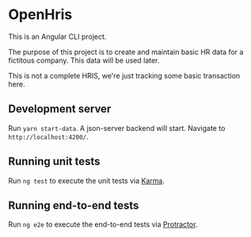 # OpenHris

This is an Angular CLI project.

The purpose of this project is to create and maintain basic HR data for a fictitous company. This data will be used later.

This is not a complete HRIS, we're just tracking some basic transaction here.


## Development server

Run `yarn start-data`. A json-server backend will start. Navigate to `http://localhost:4200/`.

## Running unit tests

Run `ng test` to execute the unit tests via [Karma](https://karma-runner.github.io).

## Running end-to-end tests

Run `ng e2e` to execute the end-to-end tests via [Protractor](http://www.protractortest.org/).

